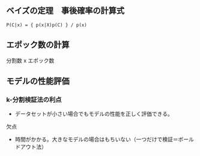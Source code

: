 
## ベイズの定理　事後確率の計算式
```
P(C|x) = { p(x|X)p(C) } / p(x)
```

## エポック数の計算

分割数 x エポック数

## モデルの性能評価

### k-分割検証法の利点
- データセットが小さい場合でもモデルの性能を正しく評価できる。

欠点
- 時間がかかる。大きなモデルの場合はもちいない（一つだけで検証＝ボールドアウト法）



